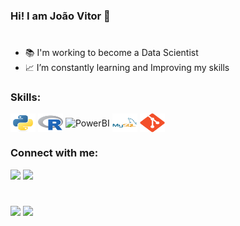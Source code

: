 ### Hi! I am João Vitor 👋
#

- 📚 I'm working to become a Data Scientist
- 📈 I’m constantly learning and Improving my skills


### Skills:

<div style="display: inline_block">
<img align="center" alt="python" height="30" width="40" src="https://raw.githubusercontent.com/devicons/devicon/master/icons/python/python-original.svg" />
<img align="center" alt="R" height="30" width="40" src="https://raw.githubusercontent.com/devicons/devicon/master/icons/r/r-original.svg" />
<img align="center" alt="PowerBI" height="40" width="40" src="https://img.icons8.com/color/48/000000/power-bi.png" />
<img align="center" alt="SQL" height="30" width="40" src="https://raw.githubusercontent.com/devicons/devicon/master/icons/mysql/mysql-original-wordmark.svg" />
<img align="center" alt="Git" height="30" width="40" src="https://raw.githubusercontent.com/devicons/devicon/master/icons/git/git-original.svg" />
</div>


### Connect with me:

<div>
<a href="https://www.linkedin.com/in/joaovitps/" target="_blank"><img src="https://img.shields.io/badge/-LinkedIn-%230077B5?style=for-the-badge&logo=linkedin&logoColor=white" target="_blank"></a>
<a href="https://www.instagram.com/joaovit.30/" target="_blank"><img src="https://img.shields.io/badge/-Instagram-%23E4405F?style=for-the-badge&logo=instagram&logoColor=white" target="_blank"></a>
</div>

#

<div>
  <img height="150em" src="https://github-readme-stats.vercel.app/api?username=joaovitps&show_icons=true&theme=tokyonight&include_all_commits=true&count_private=true"/>
  <img height="150em" src="https://github-readme-stats.vercel.app/api/top-langs/?username=joaovitps&layout=compact&langs_count=16&theme=tokyonight "/>
</div>
